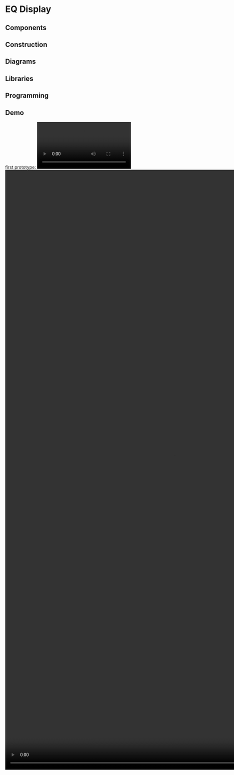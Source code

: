 # EQ Display

## Components

## Construction

## Diagrams

## Libraries

## Programming

## Demo

first prototype:
![prototype 2022-02](assets/prototype1.mov)
<video width="1080" height="1920" controls>
  <source src="assets/prototype1.mov" type="video/mp4">
</video>

